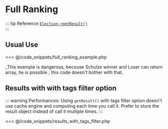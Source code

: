 # Full Ranking
::: tip Reference
[`Election->getResult()`](/api-reference/Election%20Class/Election--getResult())  
:::

## Usual Use

<<< @/code_snippets/full_ranking_example.php

_This example is dangerous, becouse Schulze winner and Loser can return array, tie is possible ; this code doesn't bother with that.


## Results with with tags filter option

::: warning
Performances: Using `getResult()` with tags filter option doesn't use cache engine and computing each time you call it. Prefer to store the result object instead of call it multiple times.
:::

<<< @/code_snippets/results_with_tags_filter.php